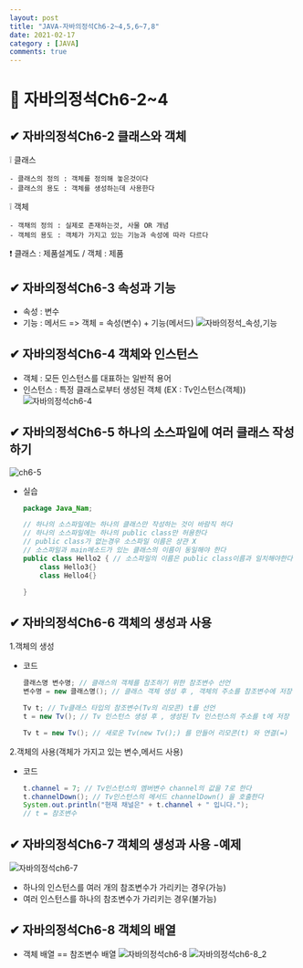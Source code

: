 ```yaml
---
layout: post
title: "JAVA-자바의정석Ch6-2~4,5,6~7,8"
date: 2021-02-17
category : [JAVA]
comments: true
---
```


# 🔶 자바의정석Ch6-2~4 

## ✔ 자바의정석Ch6-2 클래스와 객체

❕ 클래스

    - 클래스의 정의 : 객체를 정의해 놓은것이다
    - 클래스의 용도 : 객체를 생성하는데 사용한다
❕ 객체

    - 객채의 정의 : 실제로 존재하는것, 사물 OR 개념
    - 객체의 용도 : 객체가 가지고 있는 기능과 속성에 따라 다르다

❗ 클래스 : 제품설계도 / 객체 : 제품

## ✔ 자바의정석Ch6-3 속성과 기능

- 속성 : 변수
- 기능 : 메서드
=> 객체 = 속성(변수) + 기능(메서드)
![자바의정석_속성,기능](https://user-images.githubusercontent.com/65608960/108176242-1beb0000-7145-11eb-8476-1f1dde7c6105.JPG)


## ✔ 자바의정석Ch6-4 객체와 인스턴스

- 객체 : 모든 인스턴스를 대표하는 일반적 용어
- 인스턴스 : 특정 클래스로부터 생성된 객체 (EX : Tv인스턴스(객체))
![자바의정석ch6-4](https://user-images.githubusercontent.com/65608960/108176238-1ab9d300-7145-11eb-9b2c-1a1041993993.JPG)


## ✔ 자바의정석Ch6-5 하나의 소스파일에 여러 클래스 작성하기
![ch6-5](https://user-images.githubusercontent.com/65608960/108176245-1beb0000-7145-11eb-8dc7-b48586702e5e.JPG)


- 실습
    ```java
    package Java_Nam;

    // 하나의 소스파일에는 하나의 클래스만 작성하는 것이 바람직 하다
    // 하나의 소스파일에는 하나의 public class만 허용한다
    // public class가 없는경우 소스파일 이름은 상관 X
    // 소스파일과 main메소드가 있는 클래스의 이름이 동일해야 한다
    public class Hello2 { // 소스파일의 이름은 public class이름과 일치해야한다
        class Hello3{}
        class Hello4{}

    }
    ```

## ✔ 자바의정석Ch6-6 객체의 생성과 사용

1.객체의 생성
- 코드
    ```java
    클래스명 변수명; // 클래스의 객체를 참조하기 위한 참조변수 선언
    변수명 = new 클래스명(); // 클래스 객체 생성 후 , 객체의 주소를 참조변수에 저장

    Tv t; // Tv클래스 타입의 참조변수(Tv의 리모콘) t를 선언
    t = new Tv(); // Tv 인스턴스 생성 후 , 생성된 Tv 인스턴스의 주소를 t에 저장

    Tv t = new Tv(); // 새로운 Tv(new Tv();) 를 만들어 리모콘(t) 와 연결(=)
    ```
2.객체의 사용(객체가 가지고 있는 변수,메서드 사용)
- 코드
    ```java
    t.channel = 7; // Tv인스턴스의 멤버변수 channel의 값을 7로 한다
    t.channelDown(); // Tv인스턴스의 메서드 channelDown() 을 호출한다
    System.out.println("현재 채널은" + t.channel + " 입니다.");
    // t = 참조변수
    ```

## ✔ 자바의정석Ch6-7 객체의 생성과 사용 -예제
![자바의정석ch6-7](https://user-images.githubusercontent.com/65608960/108181900-cb2ad580-714b-11eb-94f0-9d1f85cde9a2.JPG)
* 하나의 인스턴스를 여러 개의 참조변수가 가리키는 경우(가능)
* 여러 인스턴스를 하나의 참조변수가 가리키는 경우(불가능)

## ✔ 자바의정석Ch6-8 객체의 배열

* 객체 배열 == 참조변수 배열
![자바의정석ch6-8](https://user-images.githubusercontent.com/65608960/108182592-85224180-714c-11eb-9b88-75d0de456df2.JPG)
![자바의정석ch6-8_2](https://user-images.githubusercontent.com/65608960/108182587-83f11480-714c-11eb-936c-d8aca32c2c21.JPG)







